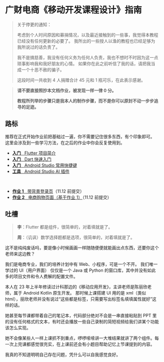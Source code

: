 # 广财电商《移动开发课程设计》指南

> 关于停更的通知：
>
> 考虑到个人时间原因和募捐情况，以及最近接触到的一些事，我觉得本教程已经没有任何更新的必要了。
> 我所出的一些授人以渔的教程也已经足够为我所说过的话负责了。
>
> 我不是搞慈善，我没有任何义务为任何人负责，我也不想时不时因为这一点琐事影响我和我好朋友的心情。
> 如果你在此之前听信了我的话，请把我当成一个十恶不赦的骗子。
>
> 这段时间一共收到 4 人捐赠合计 45 元和 1 瓶可乐，在此表示感谢。

> **请不要直接照抄本文档作业，被发现一样一律 0 分。**
> 
> **教程所列举的步骤只是我本人的制作步骤，而不是你可以原封不动一步步追寻的足迹。**

## 路标

推荐在正式开始作业前把基础过一遍，你不需要记住很多东西，有个印象即可。
这里会涉及到一些学习方法，在之后的作业中你会反复使用到。

- [**入门** &nbsp; Flutter 项目简介](doc/Flutter%20项目简介/README.md)
- [**入门** &nbsp; Dart 快速入门](doc/Dart%20快速入门/README.md)
- [**入门** &nbsp; Android Studio 常用快捷键](doc/Android%20Studio%20常用快捷键/README.md)
- [**工具** &nbsp; Android Studio AI 插件](doc/Android%20Studio%20AI%20插件/README.md)

<br/>

- [**作业 1** &nbsp; 带背景登录页](doc/带背景登录页/README.md)（11.12 前提交）
- [**作业 2** &nbsp; 电商购物页面（基于作业 1）](doc/电商购物页面/README.md)（11.12 前提交）

## 吐槽

> **李**：Flutter 都是组件，很简单的，对着填就是了。
> 
> **周**：（讥讽）数学选择题都是选项，很简单的，对着填就是了。

这不是纯纯废话吗，要是像小时候画画一样随随便便就能画出点东西，还要你这个老师来这边教？

我们是电商专业，我们的培养计划中有 Web、小程序，可是一个不开。
我们唯一学过的 UI（用户界面） 仅仅是一个 Java 或 Python 的窗口库，其中并没有如此多的项目文件和令人费解的配置文件。

本人在 23 年上半年修读过计科那边的《移动应用开发》，主讲老师是陈丽欣老师，属于 Android Kotlin 原生开发。
那时候上课搭建 UI 用的是 xml（类似 html），丽欣老师并没有说过“这些都是标签，只需要写出标签名填填属性就好”这样的话。

她甚至每节课都带着自己的笔记本，代码部分绝对不会是一串直接粘贴到 PPT 里的没有任何格式的文本，有时还会播放一些自己录制的简短视频给我们讲某个功能该怎么实现。

她不会像某些人一样上课抓不到重点，啰啰嗦嗦讲一大堆结果就讲了两个组件。每一次上完课都感觉很充实，在上课前还会有小题目帮助记忆上节课提到的内容。

我真的不知道明明自己存在问题，凭什么可以自我感觉良好。